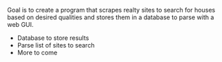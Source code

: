 Goal is to create a program that scrapes realty sites to search for houses based on desired qualities and stores them in a database to parse with a web GUI.

* Database to store results
* Parse list of sites to search
* More to come